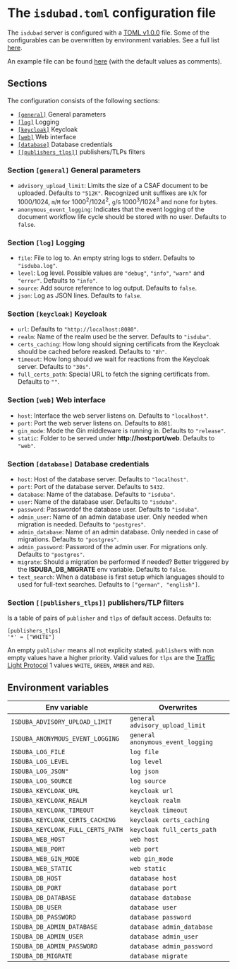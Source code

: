 <!--
 This file is Free Software under the Apache-2.0 License
 without warranty, see README.md and LICENSES/Apache-2.0.txt for details.

 SPDX-License-Identifier: Apache-2.0

 SPDX-FileCopyrightText: 2024 German Federal Office for Information Security (BSI) <https://www.bsi.bund.de>
 Software-Engineering: 2024 Intevation GmbH <https://intevation.de>
-->

# The `isdubad.toml` configuration file

The `isdubad` server is configured with a [TOML v1.0.0](https://toml.io/en/v1.0.0) file.
Some of the configurables can be overwritten by environment variables. See a full list [here](#env_vars).

An example file can be found [here](./example_isdubad.toml) (with the default values as comments).

## Sections

The configuration consists of the following sections:

- [`[general]`](#section_general) General parameters
- [`[log]`](#section_log) Logging
- [`[keycloak]`](#section_keycloak) Keycloak
- [`[web]`](#section_web) Web interface
- [`[database]`](#section_database) Database credentials
- [`[[publishers_tlps]]`](#section_publishers_tlps) publishers/TLPs filters

### <a name="section_general"></a> Section `[general]` General parameters

- `advisory_upload_limit`: Limits the size of a CSAF document to be uploaded.
   Defaults to `"512K"`. Recognized unit suffixes are
   `k`/`K` for 1000/1024, `m`/`M` for 1000<sup>2</sup>/1024<sup>2</sup>,
   `g`/`G` 1000<sup>3</sup>/1024<sup>3</sup> and none for bytes.
- `anonymous_event_logging`: Indicates that the event logging of the document
   workflow life cycle should be stored with no user. Defaults to `false`.

### <a name="section_log"></a> Section `[log]` Logging

- `file`: File to log to. An empty string logs to stderr. Defaults to `"isduba.log"`.
- `level`: Log level. Possible values are `"debug"`, `"info"`, `"warn"` and `"error"`. Defaults to `"info"`.
- `source`: Add source reference to log output. Defaults to `false`.
- `json`: Log as JSON lines. Defaults to `false`.

### <a name="section_keycloak"></a> Section `[keycloak]` Keycloak

- `url`: Defaults to `"http://localhost:8080"`.
- `realm`: Name of the realm used be the server. Defaults to `"isduba"`.
- `certs_caching`: How long should signing certificats from the Keycloak should be cached before reasked. Defaults to `"8h"`.
- `timeout`: How long should we wait for reactions from the Keycloak server. Defaults to `"30s"`.
- `full_certs_path`: Special URL to fetch the signing certificats from. Defaults to `""`.

### <a name="section_web"></a> Section `[web]` Web interface
- `host`: Interface the web server listens on. Defaults to `"localhost"`.
- `port`: Port the web server listens on. Defaults to `8081`.
- `gin_mode`: Mode the Gin middleware is running in. Defaults to `"release"`.
- `static`: Folder to be served under **http://host:port/web**. Defaults to `"web"`.

### <a name="section_database"></a> Section `[database]` Database credentials
- `host`: Host of the database server. Defaults to `"localhost"`.
- `port`: Port of the database server. Defaults to `5432`.
- `database`: Name of the database. Defaults to `"isduba"`.
- `user`: Name of the database user. Defaults to `"isduba"`.
- `password`: Passwordof the database user. Defaults to `"isduba"`.
- `admin_user`: Name of an admin database user. Only needed when migration is needed. Defaults to `"postgres"`.
- `admin_database`: Name of an admin database. Only needed in case of migrations. Defaults to `"postgres"`.
- `admin_password`: Password of the admin user. For migrations only. Defaults to `"postgres"`.
- `migrate`: Should a migration be performed if needed? Better triggered by the **ISDUBA_DB_MIGRATE** env variable. Defaults to `false`.
- `text_search`: When a database is first setup which languages should to used for full-text searches. Defaults to `["german", "english"]`.

### <a name="section_publishers_tlps"></a> Section `[[publishers_tlps]]` publishers/TLP filters

Is a table of pairs of `publisher` and `tlps` of default access.
Defaults to:
```
[publishers_tlps]
'*' = ["WHITE"]
```
An empty `publisher` means all not explicity stated. `publisher`s with non empty values have a higher priority.
Valid values for `tlps` are the [Traffic Light Protocol](https://en.wikipedia.org/wiki/Traffic_Light_Protocol) 1 values
`WHITE`, `GREEN`, `AMBER` and `RED`.

## <a name="env_vars"></a>Environment variables

| Env variable | Overwrites |
| ------------ | ---------- |
| `ISDUBA_ADVISORY_UPLOAD_LIMIT` | `general advisory_upload_limit` |
| `ISDUBA_ANONYMOUS_EVENT_LOGGING` | `general anonymous_event_logging` |
| `ISDUBA_LOG_FILE` | `log file` |
| `ISDUBA_LOG_LEVEL` | `log level` |
| `ISDUBA_LOG_JSON"` | `log json` |
| `ISDUBA_LOG_SOURCE` | `log source` |
| `ISDUBA_KEYCLOAK_URL` | `keycloak url` |
| `ISDUBA_KEYCLOAK_REALM` | `keycloak realm` |
| `ISDUBA_KEYCLOAK_TIMEOUT` | `keycloak timeout` |
| `ISDUBA_KEYCLOAK_CERTS_CACHING` | `keycloak certs_caching` |
| `ISDUBA_KEYCLOAK_FULL_CERTS_PATH` | `keycloak full_certs_path` |
| `ISDUBA_WEB_HOST` | `web host` |
| `ISDUBA_WEB_PORT` | `web port` |
| `ISDUBA_WEB_GIN_MODE` | `web gin_mode` |
| `ISDUBA_WEB_STATIC` | `web static` |
| `ISDUBA_DB_HOST` | `database host` |
| `ISDUBA_DB_PORT` | `database port` |
| `ISDUBA_DB_DATABASE` | `database database` |
| `ISDUBA_DB_USER` | `database user` |
| `ISDUBA_DB_PASSWORD` | `database password` |
| `ISDUBA_DB_ADMIN_DATABASE` | `database admin_database ` |
| `ISDUBA_DB_ADMIN_USER` | `database admin_user` |
| `ISDUBA_DB_ADMIN_PASSWORD` | `database admin_password` |
| `ISDUBA_DB_MIGRATE` | `database migrate` |
